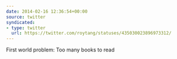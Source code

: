 ```yaml
---
date: 2014-02-16 12:36:54+00:00
source: twitter
syndicated:
- type: twitter
  url: https://twitter.com/roytang/statuses/435030023896973312/
---
```


First world problem: Too many books to read